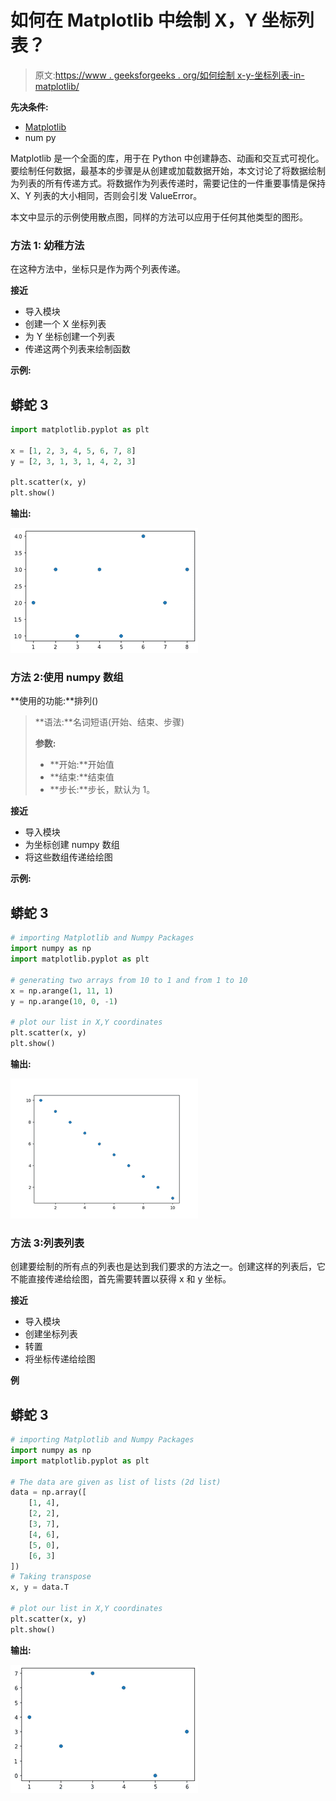 # 如何在 Matplotlib 中绘制 X，Y 坐标列表？

> 原文:[https://www . geeksforgeeks . org/如何绘制 x-y-坐标列表-in-matplotlib/](https://www.geeksforgeeks.org/how-to-plot-list-of-x-y-coordinates-in-matplotlib/)

**先决条件:**

*   [Matplotlib](https://matplotlib.org/users/installing.html)
*   num py

Matplotlib 是一个全面的库，用于在 Python 中创建静态、动画和交互式可视化。要绘制任何数据，最基本的步骤是从创建或加载数据开始，本文讨论了将数据绘制为列表的所有传递方式。将数据作为列表传递时，需要记住的一件重要事情是保持 X、Y 列表的大小相同，否则会引发 ValueError。

本文中显示的示例使用散点图，同样的方法可以应用于任何其他类型的图形。

### **方法 1:** 幼稚方法

在这种方法中，坐标只是作为两个列表传递。

**接近**

*   导入模块
*   创建一个 X 坐标列表
*   为 Y 坐标创建一个列表
*   传递这两个列表来绘制函数

**示例:**

## 蟒蛇 3

```py
import matplotlib.pyplot as plt

x = [1, 2, 3, 4, 5, 6, 7, 8]
y = [2, 3, 1, 3, 1, 4, 2, 3]

plt.scatter(x, y)
plt.show()
```

**输出:**

![](img/93cda63091019e71f58c058e99551bf9.png)

### 方法 2:使用 numpy 数组

**使用的功能:**排列()

> **语法:**名词短语(开始、结束、步骤)
> 
> **参数:**
> 
> *   **开始:**开始值
> *   **结束:**结束值
> *   **步长:**步长，默认为 1。

**接近**

*   导入模块
*   为坐标创建 numpy 数组
*   将这些数组传递给绘图

**示例:**

## 蟒蛇 3

```py
# importing Matplotlib and Numpy Packages
import numpy as np
import matplotlib.pyplot as plt

# generating two arrays from 10 to 1 and from 1 to 10
x = np.arange(1, 11, 1)  
y = np.arange(10, 0, -1)  

# plot our list in X,Y coordinates
plt.scatter(x, y)
plt.show()
```

**输出:**

![](img/d7a87cc2072b0078dc2852a210557ffa.png)

### 方法 3:列表列表

创建要绘制的所有点的列表也是达到我们要求的方法之一。创建这样的列表后，它不能直接传递给绘图，首先需要转置以获得 x 和 y 坐标。

**接近**

*   导入模块
*   创建坐标列表
*   转置
*   将坐标传递给绘图

**例**

## 蟒蛇 3

```py
# importing Matplotlib and Numpy Packages
import numpy as np
import matplotlib.pyplot as plt

# The data are given as list of lists (2d list)
data = np.array([
    [1, 4],
    [2, 2],
    [3, 7],
    [4, 6],
    [5, 0],
    [6, 3]
])
# Taking transpose
x, y = data.T

# plot our list in X,Y coordinates
plt.scatter(x, y)
plt.show()
```

**输出:**

![](img/56a672f644caff2c6d3be4c0bfdd4093.png)